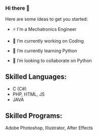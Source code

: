 ### Hi there 👋


Here are some ideas to get you started:
- ⚡ I'm a Mechatronics Engineer

- 🔭 I’m currently working on Coding
- 🌱 I’m currently learning Python
- 👯 I’m looking to collaborate on Python

##  Skilled Languages:
- C (C#)
- PHP, HTML, JS
- JAVA

##  Skilled Programs:
Adobe Photoshop, Illustrator, After Effects
